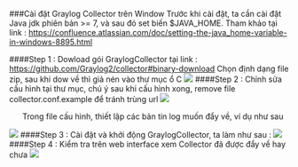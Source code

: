 ###Cài đặt Graylog Collector trên Window 
Trước khi cài đặt, ta cần cài đặt Java jdk phiên bản >= 7, và sau đó set biến $JAVA_HOME. Tham khảo tại link :
https://confluence.atlassian.com/doc/setting-the-java_home-variable-in-windows-8895.html

####Step 1 : Dowload gói GraylogCollector tại link : https://github.com/Graylog2/collector#binary-download
Chọn định dạng file zip, sau khi dow về thì giả nén vào thư mục ổ C 
<img src="http://i.imgur.com/qBQD2tD.png">
####Step 2 : Chỉnh sửa cấu hình tại thư mục, chú ý sau khi cấu hình xong, remove file collector.conf.example để tránh trùng url
<img src="http://i.imgur.com/kFlrsuD.png">
<ul>Trong file cấu hình, thiết lập các bản tin log muốn đẩy về, ví dụ như sau</ul>
<img src="http://i.imgur.com/CNCYbjp.png">
####Step 3 : Cài đặt và khởi động GraylogCollector, ta làm như sau :
<img src="http://i.imgur.com/fyzTDVd.png">
####Step 4 : Kiểm tra trên web interface xem Collector đã được đẩy về hay chưa 
<img src="http://i.imgur.com/z8cVf4L.png">
